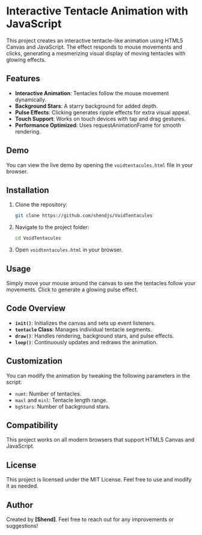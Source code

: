 # Interactive Tentacle Animation with JavaScript

This project creates an interactive tentacle-like animation using HTML5 Canvas and JavaScript. The effect responds to mouse movements and clicks, generating a mesmerizing visual display of moving tentacles with glowing effects.

## Features
- **Interactive Animation**: Tentacles follow the mouse movement dynamically.
- **Background Stars**: A starry background for added depth.
- **Pulse Effects**: Clicking generates ripple effects for extra visual appeal.
- **Touch Support**: Works on touch devices with tap and drag gestures.
- **Performance Optimized**: Uses requestAnimationFrame for smooth rendering.

## Demo
You can view the live demo by opening the `voidtentacules.html` file in your browser.

## Installation
1. Clone the repository:
   ```sh
   git clone https://github.com/shendjs/VoidTentacules
   ```
2. Navigate to the project folder:
   ```sh
   cd VoidTentacules
   ```
3. Open `voidtentacules.html` in your browser.

## Usage
Simply move your mouse around the canvas to see the tentacles follow your movements. Click to generate a glowing pulse effect.

## Code Overview
- **`init()`**: Initializes the canvas and sets up event listeners.
- **`tentacle` Class**: Manages individual tentacle segments.
- **`draw()`**: Handles rendering, background stars, and pulse effects.
- **`loop()`**: Continuously updates and redraws the animation.

## Customization
You can modify the animation by tweaking the following parameters in the script:
- `numt`: Number of tentacles.
- `maxl` and `minl`: Tentacle length range.
- `bgStars`: Number of background stars.

## Compatibility
This project works on all modern browsers that support HTML5 Canvas and JavaScript.

## License
This project is licensed under the MIT License. Feel free to use and modify it as needed.

## Author
Created by **[Shend]**. Feel free to reach out for any improvements or suggestions!
